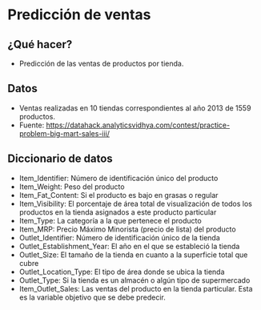 # **Predicción de ventas**

## **¿Qué hacer?**
- Predicción de las ventas de productos por tienda.

## **Datos**
- Ventas realizadas en 10 tiendas correspondientes al año 2013 de 1559 productos.
- Fuente: https://datahack.analyticsvidhya.com/contest/practice-problem-big-mart-sales-iii/

## **Diccionario de datos**
- Item_Identifier: Número de identificación único del producto
- Item_Weight: Peso del producto
- Item_Fat_Content: Si el producto es bajo en grasas o regular
- Item_Visibility: El porcentaje de área total de visualización de todos los productos en la tienda asignados a este producto particular
- Item_Type: La categoría a la que pertenece el producto
- Item_MRP: Precio Máximo Minorista (precio de lista) del producto
- Outlet_Identifier: Número de identificación único de la tienda
- Outlet_Establishment_Year: El año en el que se estableció la tienda
- Outlet_Size: El tamaño de la tienda en cuanto a la superficie total que cubre
- Outlet_Location_Type: El tipo de área donde se ubica la tienda
- Outlet_Type: Si la tienda es un almacén o algún tipo de supermercado
- Item_Outlet_Sales: Las ventas del producto en la tienda particular. Esta es la variable objetivo que se debe predecir.
